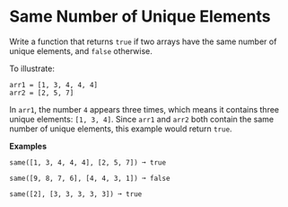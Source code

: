 # Same Number of Unique Elements

Write a function that returns `true` if two arrays have the same number of unique elements, and `false` otherwise.

To illustrate:

```
arr1 = [1, 3, 4, 4, 4]
arr2 = [2, 5, 7]
```

In `arr1`, the number `4` appears three times, which means it contains three unique elements: `[1, 3, 4]`. Since `arr1` and `arr2` both contain the same number of unique elements, this example would return `true`.

**Examples**
```
same([1, 3, 4, 4, 4], [2, 5, 7]) ➞ true

same([9, 8, 7, 6], [4, 4, 3, 1]) ➞ false

same([2], [3, 3, 3, 3, 3]) ➞ true
```